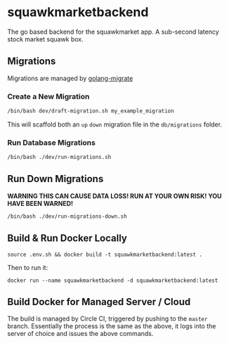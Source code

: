 # squawkmarketbackend

The go based backend for the squawkmarket app. A sub-second latency stock market squawk box.

## Migrations

Migrations are managed by [golang-migrate](https://github.com/golang-migrate/migrate)

### Create a New Migration

```bash
/bin/bash dev/draft-migration.sh my_example_migration
```

This will scaffold both an `up` `down` migration file in the `db/migrations` folder.

### Run Database Migrations

```bash
/bin/bash ./dev/run-migrations.sh
```

## Run Down Migrations

**WARNING THIS CAN CAUSE DATA LOSS! RUN AT YOUR OWN RISK! YOU HAVE BEEN WARNED!**

```bash
/bin/bash ./dev/run-migrations-down.sh
```

## Build & Run Docker Locally

```shell
source .env.sh && docker build -t squawkmarketbackend:latest .
```

Then to run it:

```shell
docker run --name squawkmarketbackend -d squawkmarketbackend:latest
```

## Build Docker for Managed Server / Cloud

The build is managed by Circle CI, triggered by pushing to the `master` branch. Essentially the process is the same as the above, it logs into the server of choice and issues the above commands.
